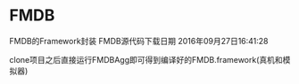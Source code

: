 # FMDB
FMDB的Framework封装
FMDB源代码下载日期 2016年09月27日16:41:28

clone项目之后直接运行FMDBAgg即可得到编译好的FMDB.framework(真机和模拟器)

